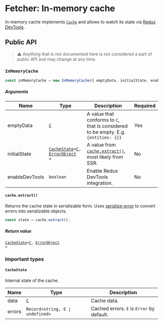 # Fetcher: In-memory cache

In-memory cache implements <code>[Cache](../../packages/core#cache)</code> and allows to watch its state via [Redux DevTools](https://github.com/reduxjs/redux-devtools).

## Public API

> ⚠ Anything that is not documented here is not considered a part of public API and may change at any time.

### `InMemoryCache`

```typescript
const inMemoryCache = new InMemoryCache({ emptyData, initialState, enableDevTools });
```

##### Arguments

| Name           | Type                                                                                                                                               | Description                                                                         | Required |
| -------------- | -------------------------------------------------------------------------------------------------------------------------------------------------- | ----------------------------------------------------------------------------------- | -------- |
| emptyData      | <code>[C](../../packages/core#user-defined-types)</code>                                                                                           | A value that conforms to `C`, that is considered to be empty. E.g. `{entities: {}}` | Yes      |
| initialState   | <code>[CacheState](#cachestate)<[C](../../packages/core#user-defined-types), [ErrorObject](https://www.npmjs.com/package/serialize-error) ></code> | A value from <code>[cache.extract()](#cacheextract)</code>, most likely from SSR.   | No       |
| enableDevTools | `boolean`                                                                                                                                          | Enable Redux DevTools integration.                                                  | No       |

#### `cache.extract()`

Returns the cache state in serializable form. Uses [serialize-error](https://www.npmjs.com/package/serialize-error) to convert errors into serializable objects.

```typescript
const state = cache.extract();
```

##### Return value

<code>[CacheState](#cachestate)<[C](../../packages/core#user-defined-types), [ErrorObject](https://www.npmjs.com/package/serialize-error) ></code>

### Important types

#### `CacheState`

Internal state of the cache.

| Name   | Type                                                     | Description                               |
| ------ | -------------------------------------------------------- | ----------------------------------------- |
| data   | <code>[C](../../packages/core#user-defined-types)</code> | Cache data.                               |
| errors | <code>Record<string, E &#124; undefined></code>          | Cached errors. `E` is `Error` by default. |
